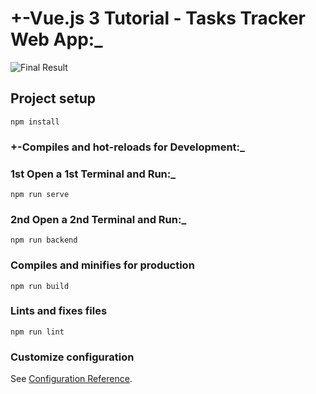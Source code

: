 # +-Vue.js 3 Tutorial - Tasks Tracker Web App:\_

![Final Result]()

## Project setup

```
npm install
```

### +-Compiles and hot-reloads for Development:\_

### 1st Open a 1st Terminal and Run:\_

```
npm run serve
```

### 2nd Open a 2nd Terminal and Run:\_

```
npm run backend
```

### Compiles and minifies for production

```
npm run build
```

### Lints and fixes files

```
npm run lint
```

### Customize configuration

See [Configuration Reference](https://cli.vuejs.org/config/).
